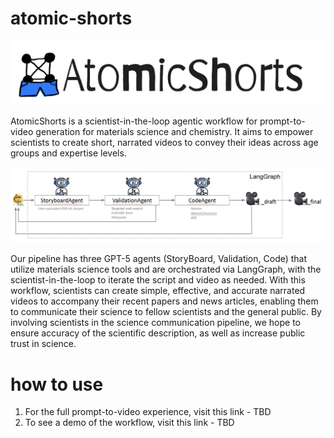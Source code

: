 # atomic-shorts
![Logo](images/logo.png)

AtomicShorts is a scientist-in-the-loop agentic workflow for prompt-to-video generation for materials science and chemistry. It aims to empower scientists to create short, narrated videos to convey their ideas across age groups and expertise levels. 

![Workflow](images/workflow.png)

Our pipeline has three GPT-5 agents (StoryBoard, Validation, Code) that utilize materials science tools and are orchestrated via LangGraph, with the scientist-in-the-loop to iterate the script and video as needed. With this workflow, scientists can create simple, effective, and accurate narrated videos to accompany their recent papers and news articles, enabling them to communicate their science to fellow scientists and the general public. By involving scientists in the science communication pipeline, we hope to ensure accuracy of the scientific description, as well as increase public trust in science. 

# how to use
1. For the full prompt-to-video experience, visit this link - TBD
2. To see a demo of the workflow, visit this link - TBD